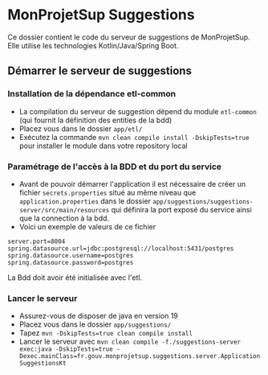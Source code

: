 # MonProjetSup Suggestions
Ce dossier contient le code du serveur de suggestions de MonProjetSup.
Elle utilise les technologies Kotlin/Java/Spring Boot.


## Démarrer le serveur de suggestions

### Installation de la dépendance etl-common
- La compilation du serveur de suggestion dépend du module ```etl-common``` (qui fournit la définition des entities de la bdd)
- Placez vous dans le dossier `app/etl/`
- Exécutez la commande ```mvn clean compile install -DskipTests=true``` pour installer le module dans votre repository local

### Paramétrage de l'accès à la BDD et du port du service
- Avant de pouvoir démarrer l'application il est nécessaire de créer un fichier `secrets.properties` situé au même niveau que `application.properties` dans le dossier `app/suggestions/suggestions-server/src/main/resources` qui définira la port exposé du service ainsi que la connection à la bdd.
- Voici un exemple de valeurs de ce fichier
```
server.port=8004
spring.datasource.url=jdbc:postgresql://localhost:5431/postgres
spring.datasource.username=postgres
spring.datasource.password=postgres
```

La Bdd doit avoir été initialisée avec l'etl.

### Lancer le serveur
- Assurez-vous de disposer de java en version 19
- Placez vous dans le dossier `app/suggestions/` 
- Tapez ```mvn -DskipTests=true clean compile install```
- Lancer le serveur avec ```mvn clean compile -f./suggestions-server exec:java -DskipTests=true -Dexec.mainClass=fr.gouv.monprojetsup.suggestions.server.ApplicationSuggestionsKt```

